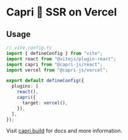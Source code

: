 # Capri 🍋 SSR on Vercel

## Usage

```ts
// vite.config.ts
import { defineConfig } from "vite";
import react from "@vitejs/plugin-react";
import capri from "@capri-js/react";
import vercel from "@capri-js/vercel";

export default defineConfig({
  plugins: [
    react(),
    capri({
      target: vercel(),
    }),
  ],
});
```

Visit [capri.build](https://capri.build) for docs and more information.

